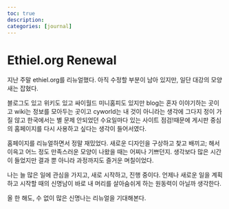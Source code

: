 ```yaml
---
toc: true
description:
categories: [journal]
---
```

# Ethiel.org Renewal

지난 주말 ethiel.org를 리뉴얼했다.
아직 수정할 부분이 남아 있지만, 일단 대강의 모양새는 잡혔다.

블로그도 있고 위키도 있고 싸이월드 미니홈피도 있지만
blog는 혼자 이야기하는 곳이고 wiki는 정보를 모아두는 곳이고
cyworld는 내 것이 아니라는 생각에 그다지 정이 가질 않고
한국에서는 별 문제 안되었던 수요일마다 있는 사이트 점검!때문에
게시판 중심의 홈페이지를 다시 사용하고 싶다는 생각이 들어서였다.

홈페이지를 리뉴얼하면서 정말 재밌었다.
새로운 디자인을 구상하고 찾고 배끼고; 해서
이윽고 어느 정도 만족스러운 모양이 나왔을 때는 어찌나 기쁘던지.
생각보다 많은 시간이 들었지만 결과 뿐 아니라 과정까지도 즐거운 며칠이었다.

나는 늘 많은 일에 관심을 가지고, 새로 시작하고, 진행 중이다.
언제나 새로운 일을 계획하고 시작할 때의 신명남이 바로
내 머리를 살아숨쉬게 하는 원동력이 아닐까 생각한다.

올 한 해도, 수 없이 많은 신명나는 리뉴얼을 기대해본다.
